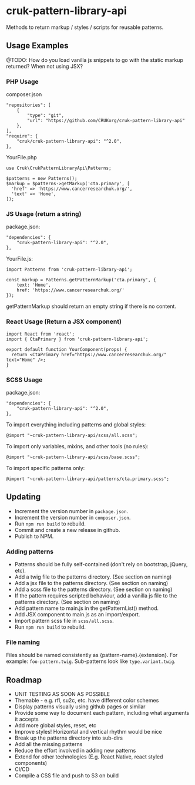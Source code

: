 # cruk-pattern-library-api
Methods to return markup / styles / scripts for reusable patterns.

## Usage Examples

@TODO: How do you load vanilla js snippets to go with the static markup returned? When not using JSX?

### PHP Usage

composer.json

```
"repositories": [
    {
        "type": "git",
        "url": "https://github.com/CRUKorg/cruk-pattern-library-api"
    },
],
"require": {
    "cruk/cruk-pattern-library-api": "^2.0",
},
```

YourFile.php
```
use Cruk\CrukPatternLibraryApi\Patterns;

$patterns = new Patterns();
$markup = $patterns->getMarkup('cta.primary', [
  'href' => 'https://www.cancerresearchuk.org/',
  'text' => 'Home',
]);
```

### JS Usage (return a string)

package.json:

```
"dependencies": {
    "cruk-pattern-library-api": "^2.0",
},
```

YourFile.js:

```
import Patterns from 'cruk-pattern-library-api';

const markup = Patterns.getPatternMarkup('cta.primary', {
    text: 'Home',
    href: 'https://www.cancerresearchuk.org/'
});
```

getPatternMarkup should return an empty string if there is no content.

### React Usage (Return a JSX component)

```
import React from 'react';
import { CtaPrimary } from 'cruk-pattern-library-api';

export default function YourComponent(props) {
  return <CtaPrimary href="https://www.cancerresearchuk.org/" text="Home" />;
}
```

### SCSS Usage

package.json:

```
"dependencies": {
    "cruk-pattern-library-api": "^2.0",
},
```

To import everything including patterns and global styles:

```
@import "~cruk-pattern-library-api/scss/all.scss";
```

To import only variables, mixins, and other tools (no rules):

```
@import "~cruk-pattern-library-api/scss/base.scss";
```

To import specific patterns only:

```
@import "~cruk-pattern-library-api/patterns/cta.primary.scss";
```

## Updating

* Increment the version number in `package.json`.
* Increment the version number in `composer.json`.
* Run `npm run build` to rebuild.
* Commit and create a new release in github.
* Publish to NPM.

### Adding patterns

* Patterns should be fully self-contained (don't rely on bootstrap, jQuery, etc).
* Add a twig file to the patterns directory. (See section on naming)
* Add a jsx file to the patterns directory. (See section on naming)
* Add a scss file to the patterns directory. (See section on naming)
* If the pattern requires scripted behaviour, add a vanilla js file to the patterns directory. (See section on naming)
* Add pattern name to main.js in the getPatternList() method.
* Add JSX component to main.js as an import/export.
* Import pattern scss file in `scss/all.scss`.
* Run `npm run build` to rebuild.

### File naming

Files should be named consistently as {pattern-name}.{extension}.
For example: `foo-pattern.twig`. Sub-patterns look like `type.variant.twig`.

## Roadmap

* UNIT TESTING AS SOON AS POSSIBLE
* Themable - e.g. rfl, su2c, etc. have different color schemes
* Display patterns visually using github pages or similar
* Provide some way to document each pattern, including what arguments it accepts
* Add more global styles, reset, etc
* Improve styles! Horizontal and vertical rhythm would be nice
* Break up the patterns directory into sub-dirs
* Add all the missing patterns
* Reduce the effort involved in adding new patterns
* Extend for other technologies (E.g. React Native, react styled components)
* CI/CD
* Compile a CSS file and push to S3 on build
